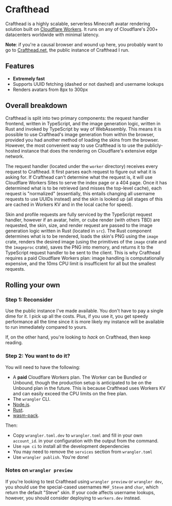 # Crafthead

Crafthead is a highly scalable, serverless Minecraft avatar rendering
solution built on [Cloudflare Workers](https://workers.cloudflare.com).
It runs on any of Cloudflare's 200+ datacenters worldwide with minimal
latency.

**Note**: if you're a causal browser and wound up here, you probably want
to go to [Crafthead.net](https://crafthead.net), the public instance
of Crafthead I run.

## Features

* **Extremely fast**
* Supports UUID fetching (dashed or not dashed) and username lookups
* Renders avatars from 8px to 300px

## Overall breakdown

Crafthead is split into two primary components: the request handler frontend,
written in TypeScript, and the image generation logic, written in Rust and
invoked by TypeScript by way of WebAssembly. This means it is possible to use
Crafthead's image generation from within the browser, provided you had another
method of loading the skins from the browser. However, the most convenient way
to use Crafthead is to use the publicly-hosted instance that does the rendering
on Cloudflare's extensive edge network.

The request handler (located under the `worker` directory) receives every request
to Crafthead. It first parses each request to figure out what it is asking for. If
Crafthead can't determine what the request is, it will use Cloudflare Workers Sites
to serve the index page or a 404 page. Once it has determined what is to be retrieved
(and misses the top-level cache), each request is "normalized" (essentially, this
entails changing all username requests to use UUIDs instead) and the skin is looked
up (all stages of this are cached in Workers KV and in the local cache for speed).

Skin and profile requests are fully serviced by the TypeScript request handler, however if
an avatar, helm, or cube render (with others TBD) are requested, the skin, size, and render
request are passed to the image generation logic written in Rust (located in `src`). The Rust
component determines what is to be rendered, loads the skin's PNG using the `image` crate,
renders the desired image (using the primitives of the `image` crate and the `1mageproc` crate),
saves the PNG into memory, and returns it to the TypeScript request handler to be sent to the client.
This is why Crafthead requires a paid Cloudflare Workers plan: image handling is computationally
expensive, and the 10ms CPU limit is insufficient for all but the smallest requests.

## Rolling your own

### Step 1: Reconsider

Use the public instance I've made available. You don't have to pay a single
dime for it. I pick up all the costs. Plus, if you use it, you get speedy
performance all the time since it is more likely my instance will be available
to run immediately compared to yours.

If, on the other hand, you're looking to _hack_ on Crafthead, then keep reading.

### Step 2: You want to do it?

You will need to have the following:

* A **paid** Cloudflare Workers plan. The Worker can be Bundled or Unbound,
  though the production setup is anticipated to be on the Unbound plan in the future.
  This is because Crafthead uses Workers KV and can easily exceed the CPU limits on
  the free plan.
* The `wrangler` CLI.
* [Node.js](https://nodejs.org).
* [Rust](https://www.rust-lang.org/learn/get-started).
* [wasm-pack](https://rustwasm.github.io/wasm-pack/installer/).

Then:

* Copy `wrangler.toml.dev` to `wrangler.toml` and fill in your own `account_id`.
  in your configuration with the output from the command.
* Use `npm ci` to install all the development dependencies
* You may need to remove the `services` section from `wrangler.toml`
* Use `wrangler publish`. You're done!

### Notes on `wrangler preview`

If you're looking to test Crafthead using `wrangler preview` or `wrangler dev`,
you should use the special-cased usernames `MHF_Steve` and `char`, which return
the default "Steve" skin. If your code affects username lookups, however, you
should consider deploying to `workers.dev` instead.
